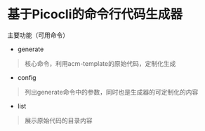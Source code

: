 # 基于Picocli的命令行代码生成器

主要功能（可用命令）

- generate
> 核心命令，利用acm-template的原始代码，定制化生成
- config
> 列出generate命令中的参数，同时也是生成器的可定制化的内容
- list
> 展示原始代码的目录内容